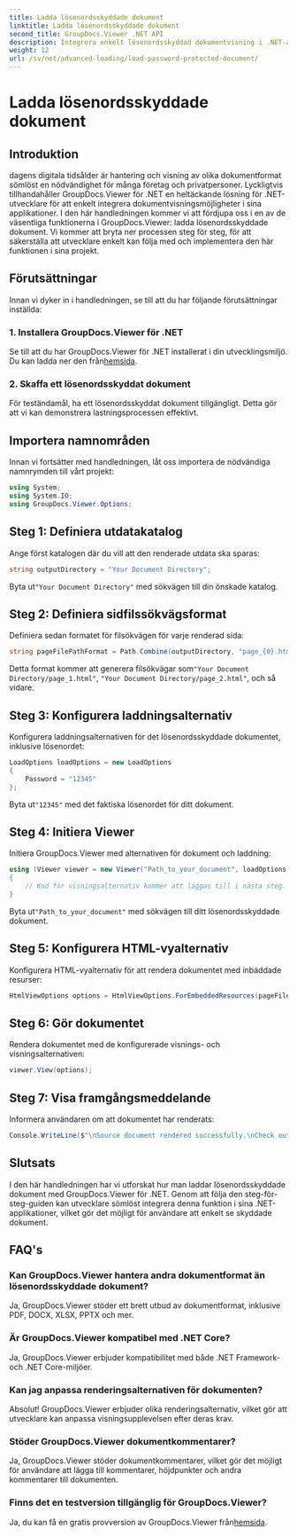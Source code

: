 ```yaml
---
title: Ladda lösenordsskyddade dokument
linktitle: Ladda lösenordsskyddade dokument
second_title: GroupDocs.Viewer .NET API
description: Integrera enkelt lösenordsskyddad dokumentvisning i .NET-applikationer med GroupDocs.Viewer för .NET. Följ vår steg-för-steg handledning för sömlös.
weight: 12
url: /sv/net/advanced-loading/load-password-protected-document/
---
```


# Ladda lösenordsskyddade dokument

## Introduktion
dagens digitala tidsålder är hantering och visning av olika dokumentformat sömlöst en nödvändighet för många företag och privatpersoner. Lyckligtvis tillhandahåller GroupDocs.Viewer för .NET en heltäckande lösning för .NET-utvecklare för att enkelt integrera dokumentvisningsmöjligheter i sina applikationer. I den här handledningen kommer vi att fördjupa oss i en av de väsentliga funktionerna i GroupDocs.Viewer: ladda lösenordsskyddade dokument. Vi kommer att bryta ner processen steg för steg, för att säkerställa att utvecklare enkelt kan följa med och implementera den här funktionen i sina projekt.
## Förutsättningar
Innan vi dyker in i handledningen, se till att du har följande förutsättningar inställda:
### 1. Installera GroupDocs.Viewer för .NET
 Se till att du har GroupDocs.Viewer för .NET installerat i din utvecklingsmiljö. Du kan ladda ner den från[hemsida](https://releases.groupdocs.com/viewer/net/).
### 2. Skaffa ett lösenordsskyddat dokument
För teständamål, ha ett lösenordsskyddat dokument tillgängligt. Detta gör att vi kan demonstrera lastningsprocessen effektivt.

## Importera namnområden
Innan vi fortsätter med handledningen, låt oss importera de nödvändiga namnrymden till vårt projekt:
```csharp
using System;
using System.IO;
using GroupDocs.Viewer.Options;
```

## Steg 1: Definiera utdatakatalog
Ange först katalogen där du vill att den renderade utdata ska sparas:
```csharp
string outputDirectory = "Your Document Directory";
```
 Byta ut`"Your Document Directory"` med sökvägen till din önskade katalog.
## Steg 2: Definiera sidfilssökvägsformat
Definiera sedan formatet för filsökvägen för varje renderad sida:
```csharp
string pageFilePathFormat = Path.Combine(outputDirectory, "page_{0}.html");
```
 Detta format kommer att generera filsökvägar som`"Your Document Directory/page_1.html"`, `"Your Document Directory/page_2.html"`, och så vidare.
## Steg 3: Konfigurera laddningsalternativ
Konfigurera laddningsalternativen för det lösenordsskyddade dokumentet, inklusive lösenordet:
```csharp
LoadOptions loadOptions = new LoadOptions
{
    Password = "12345"
};
```
 Byta ut`"12345"` med det faktiska lösenordet för ditt dokument.
## Steg 4: Initiera Viewer
Initiera GroupDocs.Viewer med alternativen för dokument och laddning:
```csharp
using (Viewer viewer = new Viewer("Path_to_your_document", loadOptions))
{
    // Kod för visningsalternativ kommer att läggas till i nästa steg.
}
```
 Byta ut`"Path_to_your_document"` med sökvägen till ditt lösenordsskyddade dokument.
## Steg 5: Konfigurera HTML-vyalternativ
Konfigurera HTML-vyalternativ för att rendera dokumentet med inbäddade resurser:
```csharp
HtmlViewOptions options = HtmlViewOptions.ForEmbeddedResources(pageFilePathFormat);
```
## Steg 6: Gör dokumentet
Rendera dokumentet med de konfigurerade visnings- och visningsalternativen:
```csharp
viewer.View(options);
```
## Steg 7: Visa framgångsmeddelande
Informera användaren om att dokumentet har renderats:
```csharp
Console.WriteLine($"\nSource document rendered successfully.\nCheck output in {outputDirectory}.");
```

## Slutsats
I den här handledningen har vi utforskat hur man laddar lösenordsskyddade dokument med GroupDocs.Viewer för .NET. Genom att följa den steg-för-steg-guiden kan utvecklare sömlöst integrera denna funktion i sina .NET-applikationer, vilket gör det möjligt för användare att enkelt se skyddade dokument.
## FAQ's
### Kan GroupDocs.Viewer hantera andra dokumentformat än lösenordsskyddade dokument?
Ja, GroupDocs.Viewer stöder ett brett utbud av dokumentformat, inklusive PDF, DOCX, XLSX, PPTX och mer.
### Är GroupDocs.Viewer kompatibel med .NET Core?
Ja, GroupDocs.Viewer erbjuder kompatibilitet med både .NET Framework- och .NET Core-miljöer.
### Kan jag anpassa renderingsalternativen för dokumenten?
Absolut! GroupDocs.Viewer erbjuder olika renderingsalternativ, vilket gör att utvecklare kan anpassa visningsupplevelsen efter deras krav.
### Stöder GroupDocs.Viewer dokumentkommentarer?
Ja, GroupDocs.Viewer stöder dokumentkommentarer, vilket gör det möjligt för användare att lägga till kommentarer, höjdpunkter och andra kommentarer till dokumenten.
### Finns det en testversion tillgänglig för GroupDocs.Viewer?
 Ja, du kan få en gratis provversion av GroupDocs.Viewer från[hemsida](https://releases.groupdocs.com/).